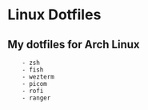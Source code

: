 # Linux Dotfiles

## My dotfiles for Arch Linux
        - zsh
        - fish
        - wezterm
        - picom
        - rofi
        - ranger
